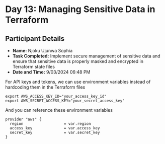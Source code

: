 # Day 13: Managing Sensitive Data in Terraform


## Participant Details

- **Name:** Njoku Ujunwa Sophia
- **Task Completed:** Implement secure management of sensitive data and ensure that sensitive data is properly masked and encrypted in Terraform state files
- **Date and Time:** 9/03/2024 06:48 PM 


For API keys and tokens, we can use environment variables instead of hardcoding them in the Terraform files
```
export AWS_ACCESS_KEY_ID="your_access_key_id"
export AWS_SECRET_ACCESS_KEY="your_secret_access_key"
```
And you can reference these environment variables
```hcl
provider "aws" {
  region                  = var.region
  access_key              = var.access_key
  secret_key              = var.secret_key
}
```
